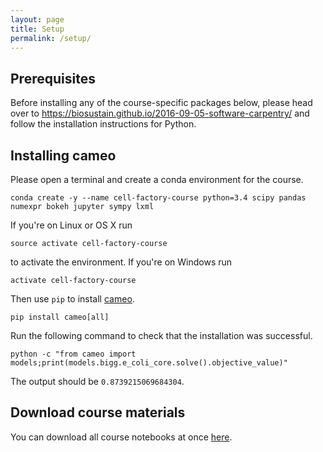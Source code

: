 ```yaml
---
layout: page
title: Setup
permalink: /setup/
---
```


## Prerequisites

Before installing any of the course-specific packages below, please head over to <https://biosustain.github.io/2016-09-05-software-carpentry/> and
follow the installation instructions for Python.

## Installing cameo

Please open a terminal and create a conda environment for the course.

    conda create -y --name cell-factory-course python=3.4 scipy pandas numexpr bokeh jupyter sympy lxml

If you're on Linux or OS X run

    source activate cell-factory-course

to activate the environment. If you're on Windows run

    activate cell-factory-course

Then use `pip` to install [cameo](http://cameo.bio).

    pip install cameo[all]

Run the following command to check that the installation was successful.

    python -c "from cameo import models;print(models.bigg.e_coli_core.solve().objective_value)"

The output should be `0.8739215069684304`.

## Download course materials

 You can download all course notebooks at once [here](https://github.com/biosustain/cell-factory-design-course).
